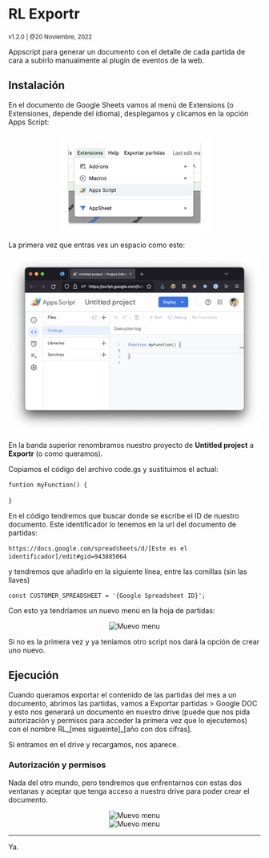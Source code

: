 # RL Exportr 

<small>v1.2.0 | @20 Noviembre, 2022</small>

Appscript para generar un documento con el detalle de cada partida de cara a subirlo manualmente al plugin de eventos de la web.

## Instalación

En el documento de Google Sheets vamos al menú de Extensions (o Extensiones, depende del idioma), desplegamos y clicamos en la opción Apps Script:

<center><img src="./assets/img/apps-script.png" alt="Extensions > Apps Script" width="300"></center>

La primera vez que entras ves un espacio como este:
<center><img src="./assets/img/editor.png" alt="Editor de Apps Script" width="600"></center>

En la banda superior renombramos nuestro proyecto de **Untitled project** a **Exportr** (o como queramos).

Copiamos el código del archivo code.gs y sustituimos el actual:

```
funtion myFunction() {

}
```

En el código tendremos que buscar donde se escribe el ID de nuestro documento.
Este identificador lo tenemos en la url del documento de partidas: 
```
https://docs.google.com/spreadsheets/d/[Este es el identificador]/edit#gid=943885064
````

y tendremos que añadirlo en la siguiente línea, entre las comillas (sin las llaves)
```
const CUSTOMER_SPREADSHEET = '{Google Spreadsheet ID}';
```

Con esto ya tendríamos un nuevo menú en la hoja de partidas:

<center><img src="./assets/img/nuevo-menu.png" alt="Muevo menu" width="400"></center>

Si no es la primera vez y ya teníamos otro script nos dará la opción de crear uno nuevo.


## Ejecución

Cuando queramos exportar el contenido de las partidas del mes a un documento, abrimos las partidas, vamos a Exportar partidas > Google DOC y esto nos generará un documento en nuestro drive (puede que nos pida autorización y permisos para acceder la primera vez que lo ejecutemos) con el nombre RL_[mes sigueinte]_[año con dos cifras].

Si entramos en el drive y recargamos, nos aparece.

### Autorización y permisos

Nada del otro mundo, pero tendremos que enfrentarnos con estas dos ventanas y aceptar que tenga acceso a nuestro drive para poder crear el documento.

<center><img src="./assets/img/autorizacion.png" alt="Muevo menu" width="400"></center>

<center><img src="./assets/img/permisos.png" alt="Muevo menu" width="600"></center>

---

Ya.
